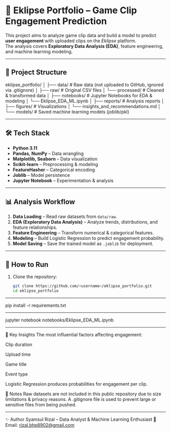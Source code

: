# 🎯 Eklipse Portfolio – Game Clip Engagement Prediction

This project aims to analyze game clip data and build a model to predict **user engagement** with uploaded clips on the *Eklipse* platform.  
The analysis covers **Exploratory Data Analysis (EDA)**, feature engineering, and machine learning modeling.

---

## 📂 Project Structure
eklipse_portfolio/
│
├── data/ # Raw data (not uploaded to GitHub, ignored via .gitignore)
│ ├── raw/ # Original CSV files
│ └── processed/ # Cleaned & transformed data
│
├── notebooks/ # Jupyter Notebooks for EDA & modeling
│ └── Eklipse_EDA_ML.ipynb
│
├── reports/ # Analysis reports
│ ├── figures/ # Visualizations
│ └── insights_and_recommendations.md
│
└── models/ # Saved machine learning models (joblib/pkl)

---

## 🛠 Tech Stack
- **Python 3.11**
- **Pandas, NumPy** – Data wrangling
- **Matplotlib, Seaborn** – Data visualization
- **Scikit-learn** – Preprocessing & modeling
- **FeatureHasher** – Categorical encoding
- **Joblib** – Model persistence
- **Jupyter Notebook** – Experimentation & analysis

---

## 📊 Analysis Workflow
1. **Data Loading** – Read raw datasets from `data/raw`.
2. **EDA (Exploratory Data Analysis)** – Analyze trends, distributions, and feature relationships.
3. **Feature Engineering** – Transform numerical & categorical features.
4. **Modeling** – Build Logistic Regression to predict engagement probability.
5. **Model Saving** – Save the trained model as `.joblib` for deployment.

---

## 🚀 How to Run
1. Clone the repository:
   ```bash
   git clone https://github.com/<username>/eklipse_portfolio.git
   cd eklipse_portfolio
---
   pip install -r requirements.txt

---
jupyter notebook notebooks/Eklipse_EDA_ML.ipynb

---
📌 Key Insights
The most influential factors affecting engagement:

Clip duration

Upload time

Game title

Event type

Logistic Regression produces probabilities for engagement per clip.

📄 Notes
Raw datasets are not included in this public repository due to size limitations & privacy reasons.
A .gitignore file is used to prevent large or sensitive files from being pushed.

---
✨ Author
Syamsul Rizal – Data Analyst & Machine Learning Enthusiast
📧 Email: rizal.bhp8902@gmail.com

   

